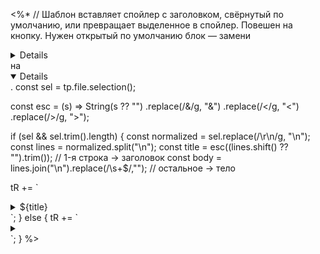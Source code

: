 <%*
// Шаблон вставляет спойлер с заголовком, свёрнутый по умолчанию, или превращает выделенное в спойлер. Повешен на кнопку. Нужен открытый по умолчанию блок — замени <details></details> на <details open></details>.
const sel = tp.file.selection();

const esc = (s) => String(s ?? "")
  .replace(/&/g, "&amp;")
  .replace(/</g, "&lt;")
  .replace(/>/g, "&gt;");

if (sel && sel.trim().length) {
  const normalized = sel.replace(/\r\n/g, "\n");
  const lines = normalized.split("\n");
  const title = esc((lines.shift() ?? "").trim());   // 1-я строка → заголовок
  const body  = lines.join("\n").replace(/\s+$/,"");  // остальное → тело

  tR += `<details><summary>${title}</summary>

${body}
</details>`;
} else {
  tR += `<details><summary></summary>

</details>`;
}
%>